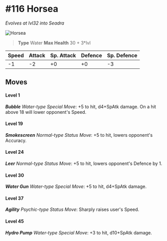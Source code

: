 # #116 Horsea
*Evolves at lvl32 into Seadra*

![Horsea](https://img.pokemondb.net/sprites/home/normal/1x/horsea.png)

> **Type** Water
> **Max Health** 30 + 3\*lvl

| Speed | Attack | Sp. Attack | Defence | Sp. Defence |
| ----- | ------ | ---------- | ------- | ----------- |
| -1 | -2 | +0 | +0 | -3 |

## Moves
#### Level 1

***Bubble** Water-type Special Move*: +5 to hit, d4+SpAtk damage. On a hit above 18 will lower opponent's Speed.
#### Level 19

***Smokescreen** Normal-type Status Move*: +5 to hit, lowers opponent's Accuracy.
#### Level 24

***Leer** Normal-type Status Move*: +5 to hit, lowers opponent's Defence by 1.
#### Level 30

***Water Gun** Water-type Special Move*: +5 to hit, d4+SpAtk damage. 
#### Level 37

***Agility** Psychic-type Status Move*: Sharply raises user's Speed.
#### Level 45

***Hydro Pump** Water-type Special Move*: +3 to hit, d10+SpAtk damage. 

